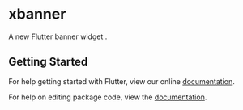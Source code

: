 # xbanner

A new Flutter banner widget .

## Getting Started

For help getting started with Flutter, view our online [documentation](https://flutter.io/).

For help on editing package code, view the [documentation](https://flutter.io/developing-packages/).
